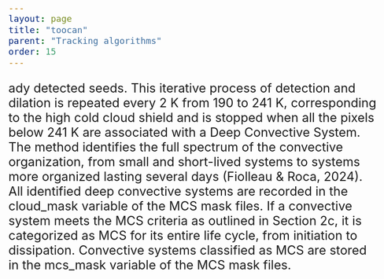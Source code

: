 ```yaml
---
layout: page
title: "toocan"
parent: "Tracking algorithms"
order: 15 
---
```

<style>
  /* Increase font size for this page only */
  body {
    font-size: 21px; /* Adjust this value as needed */
  }

  /* Optionally, target specific elements */
  h1 {
    font-size: 2.5em;
  }

  p {
    font-size: 1.2em;
  }
</style>

ady detected seeds. This iterative process of detection and dilation is repeated every 2 K from 190 to 241 K, corresponding to the high cold cloud shield and is stopped when all the pixels below 241 K are associated with a Deep Convective System. The method identifies the full spectrum of the convective organization, from small and short-lived systems to systems more organized lasting several days (Fiolleau & Roca, 2024).
All identified deep convective systems are recorded in the cloud_mask variable of the MCS mask files. If a convective system meets the MCS criteria as outlined in Section 2c, it is categorized as MCS for its entire life cycle, from initiation to dissipation. Convective systems classified as MCS are stored in the mcs_mask variable of the MCS mask files.
